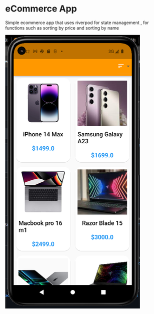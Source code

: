
#  eCommerce App 

Simple ecommerce app that uses riverpod for state management , for functions such as sorting by price and sorting by name

<img src="Screenshot (4037).png"/>
